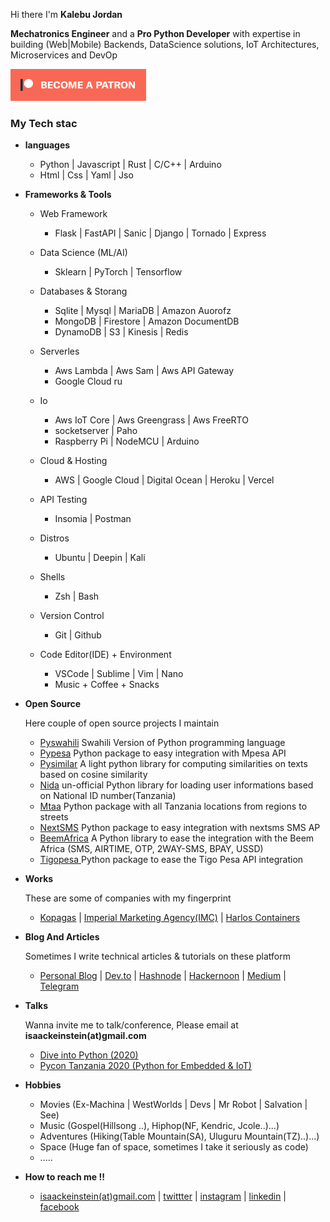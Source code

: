 <p>Hi there I'm <b>Kalebu Jordan</b></p>

<p><b>Mechatronics Engineer</b> and a <b>Pro Python Developer</b> with expertise in building (Web|Mobile) Backends, DataScience solutions, IoT Architectures, Microservices and DevOp</p>

[![Become a patron](become_a_patron_button.png)](https://www.patreon.com/kalebujordan)

<h3>My Tech stac</h3>
<ul>
    <li>
        <p><b>languages</b></p>
        <ul>
            <li>Python | Javascript | Rust | C/C++ | Arduino</li>
            <li>Html | Css | Yaml | Jso</li>
        </ul>
    </li>
    <li>
        <p><b>Frameworks & Tools</b></p>
        <ul>
            <li>
               <p>Web Framework</p>
               <ul>
                   <li>Flask | FastAPI | Sanic | Django | Tornado | Express</li>
               </ul>
            <li>
               <p>Data Science (ML/AI)</p>
               <ul>
                   <li>Sklearn | PyTorch | Tensorflow</li>
               </ul>
            </li>
            <li>
               <p> Databases & Storang</p>
               <ul>
                   <li> Sqlite | Mysql | MariaDB | Amazon Auorofz</li>
                   <li>MongoDB | Firestore | Amazon DocumentDB</li>
                   <li> DynamoDB | S3 | Kinesis |  Redis</li>
               </ul>
               </li>
            <li>
               <p>Serverles</p>
               <ul>
                   <li> Aws Lambda | Aws Sam | Aws API Gateway</li>
                   <li> Google Cloud ru</li>
               </ul>
               </li>
            <li>
               <p>Io</p>
               <ul>
                   <li>Aws IoT Core | Aws Greengrass | Aws FreeRTO</li>
                   <li>socketserver | Paho</li>
                   <li> Raspberry Pi | NodeMCU | Arduino</li>
               </ul>
            </li>
        <li>
            <p> Cloud & Hosting</p>
            <ul>
               <li>AWS | Google Cloud | Digital Ocean | Heroku | Vercel</li>
            </ul>
        </li>
        <li>
            <p> API Testing</p>
            <ul>
               <li> Insomia | Postman</li>
            </ul>
        </li>
        <li>
            <p> Distros </p>
            <ul>
               <li> Ubuntu | Deepin | Kali</li>
            </ul>
        </li>
        <li>
            <p> Shells </p>
            <ul>
               <li> Zsh | Bash </li>
            </ul>
        </li>
        <li>
            <p> Version Control </p>
            <ul>
               <li> Git | Github </li>
            </ul>
        </li>
        <li>
            <p> Code Editor(IDE) + Environment </p>
            <ul>
               <li> VSCode | Sublime | Vim | Nano </li>
               <li> Music + Coffee + Snacks
            </ul>
        </li>
        </ul>
    </li>
    <li>
        <p><b> Open Source </b></p>
        <p> Here couple of open source projects I maintain</p>
        <ul>
            <li><a href = "https://kalebu.github.io/pyswahili">Pyswahili</a> Swahili Version of Python programming language</li>
            <li><a href="https://kalebu.github.io/pypesa">Pypesa</a> Python package to easy integration with Mpesa API</li>
            <li><a href="https://kalebu.github.io/pysimilar">Pysimilar</a> A light python library for computing similarities on texts based on cosine similarity</li>
            <li><a href="https://kalebu.github.io/Nida">Nida</a> un-official Python library for loading user informations based on National ID number(Tanzania)</li>
            <li><a href="https://kalebu.github.io/mtaa">Mtaa</a> Python package with all Tanzania locations from regions to streets</li>
            <li><a href="https://nextsms.github.io/nextsms">NextSMS</a> Python package to easy integration with nextsms SMS AP</li>
            <li><a href="https://github.com/beem-africa/python-client">BeemAfrica</a> A Python library to ease the integration with the Beem Africa (SMS, AIRTIME, OTP, 2WAY-SMS, BPAY, USSD)</li>
            <li><a href="https://kalebu.github.io/tigopesa">Tigopesa </a>Python package to ease the Tigo Pesa API integration</li>
        </ul>
    </li>
    <li>
        <p><b> Works </b></p>
        <p>These are some of companies with my fingerprint</p>
        <ul>
            <li>
               <a href="https://www.kopagas.com/">Kopagas</a> |
               <a href="https://www.imc.co.tz/">Imperial Marketing Agency(IMC)</a> |
               <a href="https://www.linkedin.com/company/harlos-comp-limited/">Harlos Containers</a>
            </li>
        </ul>
    </li>
    <li>
        <p><b>Blog And Articles</b></p>
        <p>Sometimes I write technical articles & tutorials on these platform</p>
        <ul>
            <li>
               <a href="https://kalebujordan.dev/">Personal Blog</a> |
               <a href="https://dev.to/kalebu">Dev.to</a> |
               <a href="https://hashnode.com/@Kalebujordan">Hashnode</a> |
               <a href="https://hackernoon.com/u/kalebujordan">Hackernoon</a> |
               <a href="https://kalebujordan.medium.com/">Medium</a> |
               <a href="https://t.me/kalebujordan">Telegram</a>
            </li>
        </ul>
    </li>
    <li>
        <p><b> Talks  </b></p>
        <p> Wanna invite me to talk/conference, Please email at <b>isaackeinstein(at)gmail.com</b></p>
        <ul>
            <li><a href = "https://medium.com/dive-into-python-3/interview-with-kalebu-jordan-diving-into-python-3-cb9498bdf798"> Dive into Python (2020) </a></li>
            <li><a href="https://www.youtube.com/watch?v=7BqeN--xHzY"> Pycon Tanzania 2020 (Python for Embedded & IoT)</a></li>
        </ul>
    <li>
        <p><b> Hobbies </b></p>
        <ul>
            <li>Movies (Ex-Machina | WestWorlds | Devs | Mr Robot | Salvation | See)</li>
            <li>Music (Gospel(Hillsong ..), Hiphop(NF, Kendric, Jcole..)...)</li>
            <li>Adventures (Hiking(Table Mountain(SA), Uluguru Mountain(TZ)..)...)</li>
            <li>Space (Huge fan of space, sometimes I take it seriously as code)</li>
            <li>.....</li>
        </ul>
    </li>
    <li>
        <p><b>How to reach me !!</b></p>
        <ul>
            <li>
               <a href = "#">isaackeinstein(at)gmail.com</a> | 
               <a href = "https://twitter.com/j_kalebu">twittter</a> |
               <a href = "https://www.instagram.com/kalebu_jordan/">instagram</a> |
               <a href = "https://www.linkedin.com/in/kalebu-gwalugano/" >linkedin</a> |
               <a href = "https://web.facebook.com/kalebu.jordan">facebook</a> 
            </li>
        </ul>
